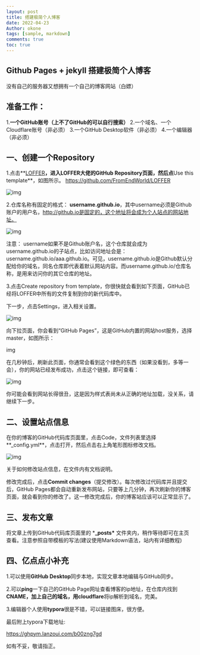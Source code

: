 ```yaml
---
layout: post
title: 搭建极简个人博客
date: 2022-04-23
Author: okone 
tags: [sample, markdown]
comments: true
toc: true
---
```

## Github Pages + jekyll 搭建极简个人博客
没有自己的服务器又想拥有一个自己的博客网站（白嫖）

## 准备工作：                 

1.**一个GitHub账号（上不了GitHub的可以自行搜索）**
2.一个域名、一个Cloudflare账号（非必须）
3.一个GitHub Desktop软件（非必须）
4.一个编辑器（非必须）

## 一、创建一个Repository   

1.点击**[LOFFER](https://github.com/FromEndWorld/LOFFER)**，进入LOFFER大佬的GitHub Repository页面，然后点**Use this template**，如图所示。
https://github.com/FromEndWorld/LOFFER

![img](https://image.kejiwanjia.com/wp-content/uploads/2022/04/139827c21b6c62751_1_post.png?imageMogr2/format/webp/quality/75)

2.仓库名称有固定的格式： **username.github.io**，其中username必须是Github账户的用户名，http://github.io是固定的，这个地址将会成为个人站点的网站地址。

![img](https://image.kejiwanjia.com/wp-content/uploads/2022/04/1398176b96601e226_1_post.png?imageMogr2/format/webp/quality/75)

注意： username如果不是Github账户名，这个仓库就会成为username.github.io的子站点，比如访问地址会是：username.github.io/aaa.github.io。可见，username.github.io是Github默认分配给你的域名，同名仓库即代表着默认网站内容。而username.github.io/仓库名称，是用来访问你的其它仓库的地址。

3.点击Create repository from template，你很快就会看到如下页面，GitHub已经将LOFFER中所有的文件复制到你的新代码库中。

下一步，点击Settings，进入相关设置。

![img](https://image.kejiwanjia.com/wp-content/uploads/2022/04/1398046612a322d76_1_post.png?imageMogr2/format/webp/quality/75)

向下拉页面，你会看到“GitHub Pages”，这是GitHub内置的网站host服务，选择master，如图所示：

img

在几秒钟后，刷新此页面，你通常会看到这个绿色的东西（如果没看到，多等一会），你的网站已经发布成功，点击这个链接，即可查看：

![img](https://image.kejiwanjia.com/wp-content/uploads/2022/04/13982a86292236156_1_post.png?imageMogr2/format/webp/quality/75)

你可能会看到网站长得很丑，这是因为样式表尚未从正确的地址加载，没关系，请继续下一步。

## **二、设置站点信息**         

在你的博客的GitHub代码库页面里，点击Code，文件列表里选择**_config.yml**，点击打开，然后点击右上角笔形图标修改文档。

![img](https://image.kejiwanjia.com/wp-content/uploads/2022/04/139826111616612d5_1_post.png)

关于如何修改站点信息，在文件内有文档说明。

修改完成后，点击**Commit changes**（提交修改）。每次修改过代码库并且提交后，GitHub Pages都会自动重新发布网站，只要等上几分钟，再次刷新你的博客页面，就会看到你的修改了。这一修改完成后，你的博客站应该可以正常显示了。

## 三、发布文章                

将文章上传到GitHub代码库页面里的 ***_posts\*** 文件夹内，稍作等待即可在主页查看。注意参照自带模板的写法(建议使用Markdown语法，站内有详细教程)

## 四、亿点点小补充            

1.可以使用**GitHub Desktop**同步本地，实现文章本地编辑与GitHub同步。

2.可以**ping**一下自己的GitHub Page网址查看博客的ip地址，在仓库内找到**CNAME，**加上自己的域名**，**用**cloudflare**将ip解析到域名，完美。

3.编辑器个人使用**typora**很是不错，可以链接图床，很方便。

最后附上typora下载地址:

https://ghpym.lanzoui.com/b00zng7gd



如有不妥，敬请指正。

